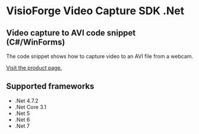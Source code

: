 ﻿# VisioForge Video Capture SDK .Net

## Video capture to AVI code snippet (C#/WinForms)

The code snippet shows how to capture video to an AVI file from a webcam.

[Visit the product page.](https://www.visioforge.com/video-capture-sdk-net)

## Supported frameworks

* .Net 4.7.2
* .Net Core 3.1
* .Net 5
* .Net 6
* .Net 7